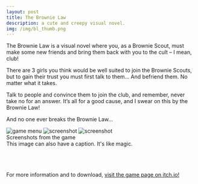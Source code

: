 ```yaml
---
layout: post
title: The Brownie Law
description: a cute and creepy visual novel. 
img: /img/bl_thumb.png
---
```


The Brownie Law is a visual novel where you, as a Brownie Scout, must make some new friends and bring them back with you to the cult – I mean, club! 

There are 3 girls you think would be well suited to join the Brownie Scouts, but to gain their trust you must first talk to them... And befriend them. No matter what it takes.

Talk to people and convince them to join the club, and remember, never take no for an answer. It’s all for a good cause, and I swear on this by the Brownie Law!

And no one ever breaks the Brownie Law…


<div class="img">
	<img src="{{ site.baseurl }}/img/bl_menu.png" alt="game menu" title="game menu"/>
	<img src="{{ site.baseurl }}/img/bl_ellie.png" alt="screenshot" title="interacting with a member"/>
	<img src="{{ site.baseurl }}/img/bl_candi.jpg" alt="screenshot" title="waiting for the ceremony"/>
</div>
<div class="col three caption">
	Screenshots from the game
</div>
<div class="img_row">
	<img class="col three" src="{{ site.baseurl }}/img/5.jpg" alt="" title="example image"/>
</div>
<div class="col three caption">
	This image can also have a caption. It's like magic. 
</div>
<br/><br/><br/>

For more information and to download, <a href="https://veronicameow.itch.io/brownie-law">visit the game page on itch.io!</a>

<br/><br/><br/>

